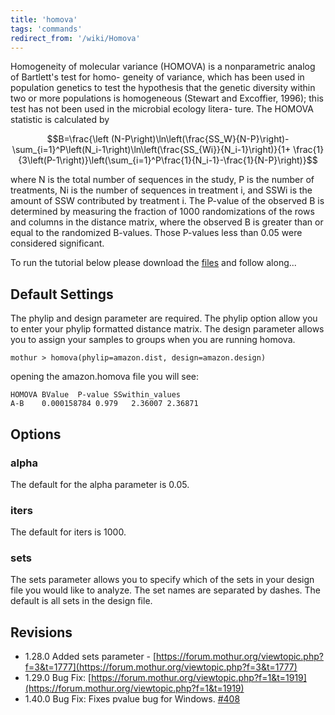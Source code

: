```yaml
---
title: 'homova'
tags: 'commands'
redirect_from: '/wiki/Homova'
---
```

Homogeneity of molecular variance (HOMOVA) is a nonparametric analog of
Bartlett's test for homo- geneity of variance, which has been used in
population genetics to test the hypothesis that the genetic diversity
within two or more populations is homogeneous (Stewart and Excoffier,
1996); this test has not been used in the microbial ecology litera-
ture. The HOMOVA statistic is calculated by

$$B=\frac{\left (N-P\right)\ln\left(\frac{SS_W}{N-P}\right)-\sum_{i=1}^P\left(N_i-1\right)\ln\left(\frac{SS_{Wi}}{N_i-1}\right)}{1+ \frac{1}{3\left(P-1\right)}\left(\sum_{i=1}^P\frac{1}{N_i-1}-\frac{1}{N-P}\right)}$$

where N is the total number of sequences in the study, P is the number
of treatments, Ni is the number of sequences in treatment i, and SSWi is
the amount of SSW contributed by treatment i. The P-value of the
observed B is determined by measuring the fraction of 1000
randomizations of the rows and columns in the distance matrix, where the
observed B is greater than or equal to the randomized B-values. Those
P-values less than 0.05 were considered significant.

To run the tutorial below please download the [
files](https://mothur.s3.us-east-2.amazonaws.com/wiki/amazonamovadata.zip) and follow along\...

## Default Settings

The phylip and design parameter are required. The phylip option allow
you to enter your phylip formatted distance matrix. The design parameter
allows you to assign your samples to groups when you are running homova.

    mothur > homova(phylip=amazon.dist, design=amazon.design)

opening the amazon.homova file you will see:

    HOMOVA BValue  P-value SSwithin_values
    A-B    0.000158784 0.979   2.36007 2.36871

## Options

### alpha

The default for the alpha parameter is 0.05.

### iters

The default for iters is 1000.

### sets

The sets parameter allows you to specify which of the sets in your
design file you would like to analyze. The set names are separated by
dashes. The default is all sets in the design file.

## Revisions

-   1.28.0 Added sets parameter -
    [https://forum.mothur.org/viewtopic.php?f=3&t=1777](https://forum.mothur.org/viewtopic.php?f=3&t=1777)
-   1.29.0 Bug Fix:
    [https://forum.mothur.org/viewtopic.php?f=1&t=1919](https://forum.mothur.org/viewtopic.php?f=1&t=1919)
-   1.40.0 Bug Fix: Fixes pvalue bug for Windows.
    [\#408](https://github.com/mothur/mothur/issues/408)


